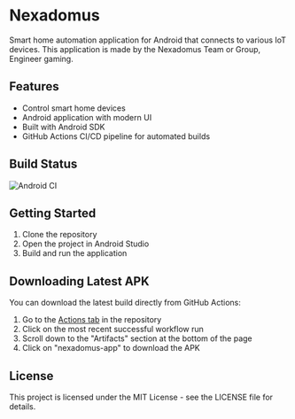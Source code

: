 # Nexadomus

Smart home automation application for Android that connects to various IoT devices. This application is made by the Nexadomus Team or Group, Engineer gaming.

## Features

- Control smart home devices
- Android application with modern UI
- Built with Android SDK
- GitHub Actions CI/CD pipeline for automated builds

## Build Status

![Android CI](https://github.com/Tsuki321/Nexadomus/actions/workflows/android.yml/badge.svg)

## Getting Started

1. Clone the repository
2. Open the project in Android Studio
3. Build and run the application

## Downloading Latest APK

You can download the latest build directly from GitHub Actions:

1. Go to the [Actions tab](https://github.com/Tsuki321/Nexadomus/actions) in the repository
2. Click on the most recent successful workflow run
3. Scroll down to the "Artifacts" section at the bottom of the page
4. Click on "nexadomus-app" to download the APK

## License

This project is licensed under the MIT License - see the LICENSE file for details. 
